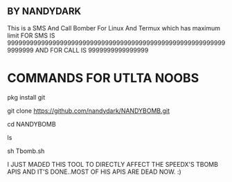 ## BY NANDYDARK
This is a SMS And Call Bomber For Linux And Termux which has maximum limit FOR SMS IS 99999999999999999999999999999999999999999999999999999999999999999 AND FOR CALL IS 9999999999999999


# COMMANDS FOR UTLTA NOOBS

pkg install git

git clone https://github.com/nandydark/NANDYBOMB.git

cd NANDYBOMB

ls

sh Tbomb.sh

I JUST MADED THIS TOOL TO DIRECTLY AFFECT THE SPEEDX'S TBOMB APIS AND IT'S DONE..MOST OF HIS APIS ARE DEAD NOW. :)
